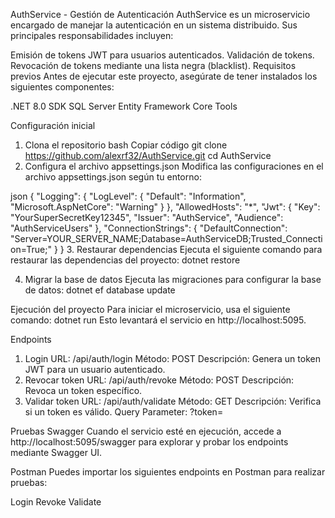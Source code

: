 AuthService - Gestión de Autenticación
AuthService es un microservicio encargado de manejar la autenticación en un sistema distribuido. Sus principales responsabilidades incluyen:

Emisión de tokens JWT para usuarios autenticados.
Validación de tokens.
Revocación de tokens mediante una lista negra (blacklist).
Requisitos previos
Antes de ejecutar este proyecto, asegúrate de tener instalados los siguientes componentes:

.NET 8.0 SDK
SQL Server
Entity Framework Core Tools

Configuración inicial
1. Clona el repositorio
bash
Copiar código
git clone https://github.com/alexrf32/AuthService.git
cd AuthService
2. Configura el archivo appsettings.json
Modifica las configuraciones en el archivo appsettings.json según tu entorno:

json
{
  "Logging": {
    "LogLevel": {
      "Default": "Information",
      "Microsoft.AspNetCore": "Warning"
    }
  },
  "AllowedHosts": "*",
  "Jwt": {
    "Key": "YourSuperSecretKey12345",
    "Issuer": "AuthService",
    "Audience": "AuthServiceUsers"
  },
  "ConnectionStrings": {
    "DefaultConnection": "Server=YOUR_SERVER_NAME;Database=AuthServiceDB;Trusted_Connection=True;"
  }
}
3. Restaurar dependencias
Ejecuta el siguiente comando para restaurar las dependencias del proyecto:
dotnet restore

4. Migrar la base de datos
Ejecuta las migraciones para configurar la base de datos:
dotnet ef database update

Ejecución del proyecto
Para iniciar el microservicio, usa el siguiente comando:
dotnet run
Esto levantará el servicio en http://localhost:5095.

Endpoints
1. Login
URL: /api/auth/login
Método: POST
Descripción: Genera un token JWT para un usuario autenticado.
2. Revocar token
URL: /api/auth/revoke
Método: POST
Descripción: Revoca un token específico.
3. Validar token
URL: /api/auth/validate
Método: GET
Descripción: Verifica si un token es válido.
Query Parameter: ?token=<TOKEN>

Pruebas
Swagger
Cuando el servicio esté en ejecución, accede a http://localhost:5095/swagger para explorar y probar los endpoints mediante Swagger UI.

Postman
Puedes importar los siguientes endpoints en Postman para realizar pruebas:

Login
Revoke
Validate